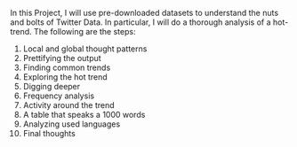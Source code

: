 In this Project, I will use pre-downloaded datasets to understand the nuts and bolts of Twitter Data. In particular, I will do a thorough analysis of a hot-trend.
The following are the steps:
1. Local and global thought patterns
2. Prettifying the output
3. Finding common trends
4. Exploring the hot trend
5. Digging deeper
6. Frequency analysis
7. Activity around the trend
8. A table that speaks a 1000 words
9. Analyzing used languages
10. Final thoughts
